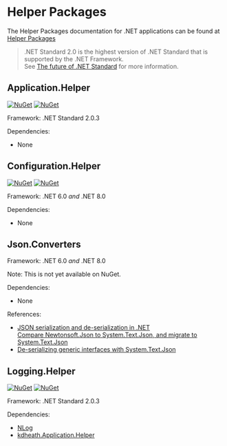 # Helper Packages
The Helper Packages documentation for .NET applications can be found at [Helper Packages](https://kevindheath.github.io/nuget/html/R_Project_NuGetPackages.htm)

> .NET Standard 2.0 is the highest version of .NET Standard that is supported by the .NET Framework.\
> See [The future of .NET Standard](https://devblogs.microsoft.com/dotnet/the-future-of-net-standard/) for more information.

## Application.Helper
[![NuGet](https://img.shields.io/nuget/v/kdheath.Application.Helper.svg)](https://www.nuget.org/packages/kdheath.Application.Helper)
[![NuGet](https://img.shields.io/nuget/dt/kdheath.Application.Helper.svg)](https://www.nuget.org/packages/kdheath.Application.Helper)

Framework: .NET Standard 2.0.3

Dependencies:
- None
 
## Configuration.Helper
[![NuGet](https://img.shields.io/nuget/v/kdheath.Configuration.Helper.svg)](https://www.nuget.org/packages/kdheath.Configuration.Helper)
[![NuGet](https://img.shields.io/nuget/dt/kdheath.Configuration.Helper.svg)](https://www.nuget.org/packages/kdheath.Configuration.Helper)

Framework: .NET 6.0 _and_ .NET 8.0

Dependencies:
- None

## Json.Converters
Framework: .NET 6.0 _and_ .NET 8.0

Note: This is not yet available on NuGet.

Dependencies:
- None

References:
- [JSON serialization and de-serialization in .NET](https://learn.microsoft.com/en-us/dotnet/standard/serialization/system-text-json/overview)\
[Compare Newtonsoft.Json to System.Text.Json, and migrate to System.Text.Json](https://learn.microsoft.com/en-us/dotnet/standard/serialization/system-text-json/migrate-from-newtonsoft)
- [De-serializing generic interfaces with System.Text.Json](https://www.mrlacey.com/2019/10/deserializing-generic-interfaces-with.html)

## Logging.Helper
[![NuGet](https://img.shields.io/nuget/v/kdheath.Logging.Helper.svg)](https://www.nuget.org/packages/kdheath.Logging.Helper)
[![NuGet](https://img.shields.io/nuget/dt/kdheath.Logging.Helper.svg)](https://www.nuget.org/packages/kdheath.Logging.Helper)

Framework: .NET Standard 2.0.3

Dependencies:
- [NLog](https://www.nuget.org/packages/NLog)
- [kdheath.Application.Helper](https://www.nuget.org/packages/kdheath.Application.Helper)